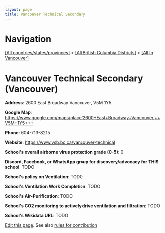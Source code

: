 ```yaml
---
layout: page
title: Vancouver Technical Secondary
---
```

# Navigation

[[All countries/states/provinces]](../../..) > [[All British Columbia Districts]](../..) > [[All In Vancouver]](..)

# Vancouver Technical Secondary (Vancouver)

**Address**: 2600 East Broadway Vancouver,  V5M 1Y5

**Google Map**: <https://www.google.com/maps/place/2600+East+Broadway+Vancouver,++V5M+1Y5+++>

**Phone**: 604-713-8215

**Website**: <https://www.vsb.bc.ca/vancouver-technical>

**School's overall airborne virus protection grade (0-5)**: 0

**Discord, Facebook, or WhatsApp group for discovery/advocacy for THIS school**: TODO

**School's policy on Ventilation**: TODO

**School's Ventilation Work Completion**: TODO

**School's Air-Purification**: TODO

**School's CO2 monitoring to actively drive ventilation and filtration**: TODO

**School's Wikidata URL**: TODO


[Edit this page](https://github.com/ventilate-schools/BC/edit/main/././Vancouver/Vancouver_Technical_Secondary.md). See also [rules for contribution](../../../contribution-rules/)